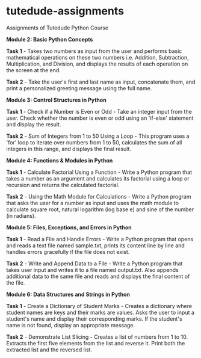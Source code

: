 # tutedude-assignments
Assignments of Tutedude Python Course

**Module 2: Basic Python Concepts**

**Task 1** - Takes two numbers as input from the user and performs basic mathematical operations on these two numbers i.e. Addition, Subtraction, Multiplication, and Division, and displays the results of each operation on the screen at the end.

**Task 2** - Take the user's first and last name as input, concatenate them, and print a personalized greeting message using the full name.


**Module 3: Control Structures in Python**

**Task 1** - Check if a Number is Even or Odd - Take an integer input from the user. Check whether the number is even or odd using an 'if-else' statement and display the result.

**Task 2** - Sum of Integers from 1 to 50 Using a Loop - This program uses a 'for' loop to iterate over numbers from 1 to 50, calculates the sum of all integers in this range, and displays the final result.


**Module 4: Functions & Modules in Python**

**Task 1** - Calculate Factorial Using a Function - Write a Python program that takes a number as an argument and calculates its factorial using a loop or recursion and returns the calculated factorial.

**Task 2** - Using the Math Module for Calculations - Write a Python program that asks the user for a number as input and uses the math module to calculate square root, natural logarithm (log base e) and sine of the number (in radians).


**Module 5: Files, Exceptions, and Errors in Python**

**Task 1** - Read a File and Handle Errors - Write a Python program that opens and reads a text file named sample.txt, prints its content line by line and handles errors gracefully if the file does not exist.

**Task 2** - Write and Append Data to a File - Write a Python program that takes user input and writes it to a file named output.txt. Also appends additional data to the same file and reads and displays the final content of the file.


**Module 6: Data Structures and Strings in Python**

**Task 1** - Create a Dictionary of Student Marks - Creates a dictionary where student names are keys and their marks are values. Asks the user to input a student's name and display their corresponding marks. If the student's name is not found, display an appropriate message.

**Task 2** - Demonstrate List Slicing - Creates a list of numbers from 1 to 10. Extracts the first five elements from the list and reverse it. Print both the extracted list and the reversed list.
